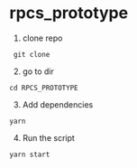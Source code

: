 # rpcs_prototype
1. clone repo
``` 
 git clone
```
2. go to dir
```
cd RPCS_PROTOTYPE
```
3. Add dependencies 
```
yarn
```
4. Run the script
```
yarn start
```

